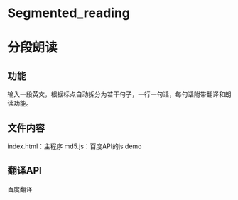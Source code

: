# Segmented_reading
# 分段朗读
## 功能
输入一段英文，根据标点自动拆分为若干句子，一行一句话，每句话附带翻译和朗读功能。
## 文件内容
index.html：主程序
md5.js：百度API的js demo
## 翻译API
百度翻译
